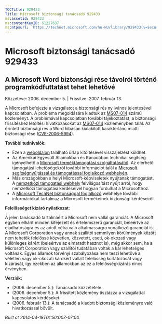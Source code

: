 ```yaml
---
TOCTitle: 929433
Title: Microsoft biztonsági tanácsadó 929433
ms:assetid: 929433
ms:contentKeyID: 61227637
ms:mtpsurl: 'https://technet.microsoft.com/hu-HU/library/929433(v=Security.10)'
---
```




Microsoft biztonsági tanácsadó 929433
=====================================

A Microsoft Word biztonsági rése távolról történő programkódfuttatást tehet lehetővé
------------------------------------------------------------------------------------

Közzétéve: 2006. december 5. | Frissítve: 2007. február 13.

A Microsoft befejezte a vizsgálatot a biztonsági rés nyilvános jelentésével kapcsolatban. A probléma megoldására kiadtuk az [MS07-014](http://technet.microsoft.com/security/bulletin/ms07-014) számú közleményt. A problémával kapcsolatban további tájékoztatást, a biztonsági frissítéshez letöltési hivatkozásokat az [MS07-014](http://technet.microsoft.com/security/bulletin/ms07-014) közleményben talál. Az érintett biztonsági rés a Word hibásan kialakított karakterlánc miatti biztonsági rése ([CVE-2006-5994](http://www.cve.mitre.org/cgi-bin/cvename.cgi?name=cve-2006-5994)).

**További tudnivalók:**

-   Ezen a [weboldalon](https://support.microsoft.com/common/survey.aspx?scid=sw;en;1257&amp;showpage=1&amp;ws=technet&amp;sd=tech) található űrlap kitöltésével visszajelzést küldhet.
-   Az Amerikai Egyesült Államokban és Kanadában technikai segítség igényelhető a [Microsoft terméktámogatási szolgáltatásától](http://go.microsoft.com/fwlink/?linkid=21131). Az elérhető támogatási lehetőségekről további információt talál a [Microsoft segítségnyújtással és támogatással foglalkozó webhelyén](http://support.microsoft.com/).
-   Más országokban a helyi Microsoft-képviseletek nyújtanak támogatást. A [nemzetközi támogatási webhely](http://go.microsoft.com/fwlink/?linkid=21155) felvilágosítást nyújt arról, hogy nemzetközi támogatási kérdéseivel hogyan fordulhat a Microsofthoz.
-   A [Microsoft TechNet biztonsággal foglalkozó](http://go.microsoft.com/fwlink/?linkid=21132) webhelye további információkat tartalmaz a Microsoft termékeinek biztonsági kérdéseiről.

**Felelősséget kizáró nyilatkozat:**

A jelen tanácsadó tartalmáért a Microsoft nem vállal garanciát. A Microsoft egyben elhárít minden kifejezett és értelemszerű garanciát, beleértve az eladhatóságra és az adott célra való alkalmasságra vonatkozó garanciát is. A Microsoft Corporation vagy annak szállítói semmilyen körülmények között nem tehetők felelőssé közvetlen, közvetett, eseti, ok-okozati vagy különleges kárért (beleértve az elmaradt hasznot is), még akkor sem, ha a Microsoft Corporation vagy szállítói tudatában voltak a kár lehetséges voltának. Egyes államok törvényi szabályozása nem teszi lehetővé a véletlen vagy ok-okozati károkért vállalt felelősség korlátozását vagy kizárását, így ezekben az államokban az ez a felelősségkizárás nincs érvényben.

**Verziók:**

-   (2006. december 5.): Tanácsadó közzététele.
-   (2006. december 5.): A frissített közlemény tisztázza a vizsgálattal kapcsolatos kérdéseket.
-   (2006. február 13.): A tanácsadó a kiadott biztonsági közleményre való hivatkozással bővült.

*Built at 2014-04-18T01:50:00Z-07:00*
